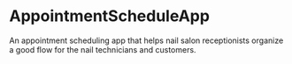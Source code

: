 # AppointmentScheduleApp
An appointment scheduling app that helps nail salon receptionists organize a good flow for the nail technicians and customers. 
